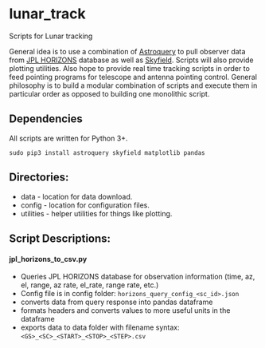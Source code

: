# lunar_track
Scripts for Lunar tracking

General idea is to use a combination of [Astroquery](https://pypi.org/project/astroquery/) to pull observer data from [JPL HORIZONS](https://ssd.jpl.nasa.gov/horizons.cgi) database as well as [Skyfield](https://pypi.org/project/skyfield/).  Scripts will also provide plotting utilities.  Also hope to provide real time tracking scripts in order to feed pointing programs for telescope and antenna pointing control.  General philosophy is to build a modular combination of scripts and execute them in particular order as opposed to building one monolithic script.

## Dependencies
All scripts are written for Python 3+.

```
sudo pip3 install astroquery skyfield matplotlib pandas
```
## Directories:
* data - location for data download.
* config - location for configuration files.
* utilities - helper utilities for things like plotting.

## Script Descriptions:

#### jpl_horizons_to_csv.py 
* Queries JPL HORIZONS database for observation information (time, az, el, range, az rate, el_rate, range rate, etc.)
* Config file is in config folder:  `horizons_query_config_<sc_id>.json`
* converts data from query response into pandas dataframe
* formats headers and converts values to more useful units in the dataframe
* exports data to data folder with filename syntax: `<GS>_<SC>_<START>_<STOP>_<STEP>.csv`

